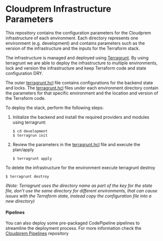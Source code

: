 # Cloudprem Infrastructure Parameters

This repository contains the configuration parameters for the Cloudprem infrastructure of each environment. Each directory represents one environment (e.g. development) and contains parameters such as the version of the infrastructure and the inputs for the Terraform stack.

The infrastructure is managed and deployed using [Terragrunt](https://terragrunt.gruntwork.io/docs/#features). By using terragrunt we are able to deploy the infrastructure to multiple environments, lock and version the infrastructure and keep Terraform code and state configuration DRY.

The outer [terragrunt.hcl](./live/terragrunt.hcl) file contains configurations for the backend state and locks. The [terragrunt.hcl](./live/development) files under each environment directory contain the parameters for that specific environment and the location and version of the Terraform code.

To deploy the stack, perform the following steps:

1. Initialize the backend and install the required providers and modules using terragrunt:

    ```console
    $ cd development
    $ terragrun init
    ```

2. Review the parameters in the [terragrunt.hcl](./development/terragrunt.hcl) file and execute the plan/apply

    ```console
    $ terragrunt apply
    ```

To delete the infrastructure for the environment execute terragrunt destroy

```console
$ terragrunt destroy
```

*(Note: Terragrunt uses the directory name as part of the key for the state file, don't use the same directory for different environments, that can cause issues with the Terraform state, instead copy the configuration file into a new directory)*

#### Pipelines

You can also deploy some pre-packaged CodePipeline pipelines to streamline the deployment process. For more information check the [Cloudprem Pipelines](https://github.com/nclouds/doz-cloudprem-pipeline) repository